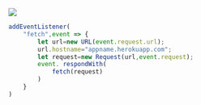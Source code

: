 ﻿[![](https://www.herokucdn.com/deploy/button.png)](https://heroku.com/deploy?template=https://github.com/reyu121/miss.git)

```js
addEventListener(
    "fetch",event => {
        let url=new URL(event.request.url);
        url.hostname="appname.herokuapp.com";
        let request=new Request(url,event.request);
        event. respondWith(
            fetch(request)
        )
    }
)
```